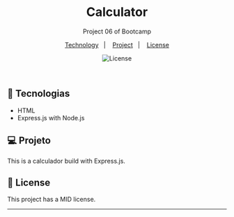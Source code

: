 <h1 align="center"> Calculator </h1>

<p align="center">
Project 06 of Bootcamp
</p>

<p align="center">
  <a href="#-tecnologias">Technology</a>&nbsp;&nbsp;&nbsp;|&nbsp;&nbsp;&nbsp;
  <a href="#-projeto">Project</a>&nbsp;&nbsp;&nbsp;|&nbsp;&nbsp;&nbsp;  
  <a href="#memo-licença">License</a>
</p>

<p align="center">
  <img alt="License" src="https://img.shields.io/static/v1?label=license&message=MIT&color=49AA26&labelColor=000000">
</p>

<br>

## 🚀 Tecnologias

- HTML
- Express.js with Node.js

## 💻 Projeto

This is a calculador build with Express.js.

## :memo: License

This project has a MID license.

---
